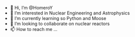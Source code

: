 - 👋 Hi, I’m @HomeroY
- 👀 I’m interested in Nuclear Engineering and Astrophysics 
- 🌱 I’m currently learning so Python and Moose 
- 💞️ I’m looking to collaborate on nuclear reactors
- 📫 How to reach me ...

<!---
HomeroY/HomeroY is a ✨ special ✨ repository because its `README.md` (this file) appears on your GitHub profile.
You can click the Preview link to take a look at your changes.
--->
